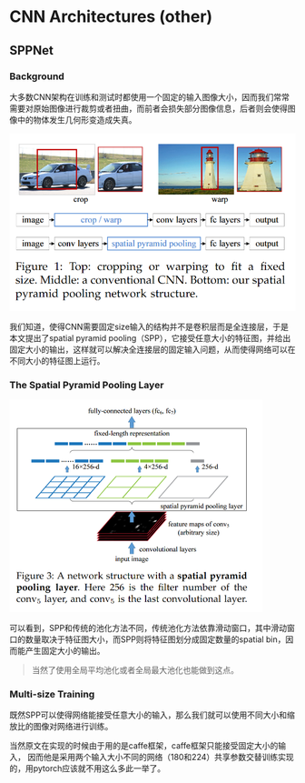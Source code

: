 # CNN Architectures (other)

## SPPNet

### Background

大多数CNN架构在训练和测试时都使用一个固定的输入图像大小，因而我们常常需要对原始图像进行裁剪或者扭曲，而前者会损失部分图像信息，后者则会使得图像中的物体发生几何形变造成失真。

<img src="img/image-20220822190350632.png" alt="image-20220822190350632" style="zoom: 67%;" />

我们知道，使得CNN需要固定size输入的结构并不是卷积层而是全连接层，于是本文提出了spatial pyramid pooling（SPP），它接受任意大小的特征图，并给出固定大小的输出，这样就可以解决全连接层的固定输入问题，从而使得网络可以在不同大小的特征图上运行。

### The Spatial Pyramid Pooling Layer

<img src="img/image-20220822194427946.png" alt="image-20220822194427946" style="zoom: 50%;" />

可以看到，SPP和传统的池化方法不同，传统池化方法依靠滑动窗口，其中滑动窗口的数量取决于特征图大小，而SPP则将特征图划分成固定数量的spatial bin，因而能产生固定大小的输出。

> 当然了使用全局平均池化或者全局最大池化也能做到这点。

### Multi-size Training

既然SPP可以使得网络能接受任意大小的输入，那么我们就可以使用不同大小和缩放比的图像对网络进行训练。

当然原文在实现的时候由于用的是caffe框架，caffe框架只能接受固定大小的输入， 因而他是采用两个输入大小不同的网络（180和224）共享参数交替训练实现的，用pytorch应该就不用这么多此一举了。


